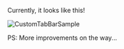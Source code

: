 Currently, it looks like this!

![CustomTabBarSample](https://github.com/user-attachments/assets/2d520932-13df-46d8-9db9-8eccbd5fb859)

PS: More improvements on the way...
